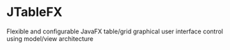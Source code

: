 # JTableFX
Flexible and configurable JavaFX table/grid graphical user interface control using model/view architecture
